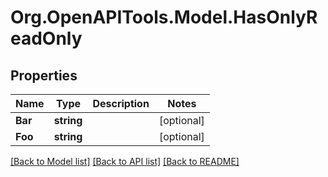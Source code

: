 # Org.OpenAPITools.Model.HasOnlyReadOnly
## Properties

Name | Type | Description | Notes
------------ | ------------- | ------------- | -------------
**Bar** | **string** |  | [optional] 
**Foo** | **string** |  | [optional] 

[[Back to Model list]](../README.md#documentation-for-models) [[Back to API list]](../README.md#documentation-for-api-endpoints) [[Back to README]](../README.md)

